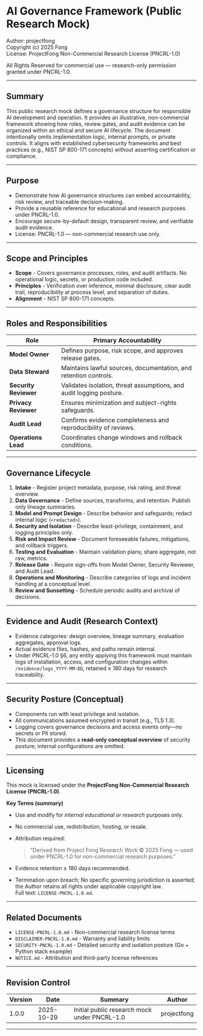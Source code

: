 # AI Governance Framework (Public Research Mock)

Author: projectfong  
Copyright (c) 2025 Fong  
License: ProjectFong Non-Commercial Research License (PNCRL-1.0)  

All Rights Reserved for commercial use — research-only permission granted under PNCRL-1.0.

---

## Summary

This public research mock defines a governance structure for responsible AI development and operation.
It provides an illustrative, non-commercial framework showing how roles, review gates, and audit evidence can be organized within an ethical and secure AI lifecycle.
The document intentionally omits implementation logic, internal prompts, or private controls.
It aligns with established cybersecurity frameworks and best practices (e.g., NIST SP 800-171 concepts) without asserting certification or compliance.

---

## Purpose

* Demonstrate how AI governance structures can embed accountability, risk review, and traceable decision-making.
* Provide a reusable reference for educational and research purposes under PNCRL-1.0.
* Encourage secure-by-default design, transparent review, and verifiable audit evidence.
* License: PNCRL-1.0 — non-commercial research use only.

---

## Scope and Principles

* **Scope** - Covers governance processes, roles, and audit artifacts. No operational logic, secrets, or production code included.
* **Principles** - Verification over inference, minimal disclosure, clear audit trail, reproducibility at process level, and separation of duties.
* **Alignment** - NIST SP 800-171 concepts.

---

## Roles and Responsibilities

| Role                  | Primary Accountability                                              |
| --------------------- | ------------------------------------------------------------------- |
| **Model Owner**       | Defines purpose, risk scope, and approves release gates.            |
| **Data Steward**      | Maintains lawful sources, documentation, and retention controls.    |
| **Security Reviewer** | Validates isolation, threat assumptions, and audit logging posture. |
| **Privacy Reviewer**  | Ensures minimization and subject-rights safeguards.                 |
| **Audit Lead**        | Confirms evidence completeness and reproducibility of reviews.      |
| **Operations Lead**   | Coordinates change windows and rollback conditions.                 |

---

## Governance Lifecycle

1. **Intake** - Register project metadata, purpose, risk rating, and threat overview.
2. **Data Governance** - Define sources, transforms, and retention. Publish only lineage summaries.
3. **Model and Prompt Design** - Describe behavior and safeguards; redact internal logic (`<redacted>`).
4. **Security and Isolation** - Describe least-privilege, containment, and logging principles only.
5. **Risk and Impact Review** - Document foreseeable failures, mitigations, and rollback triggers.
6. **Testing and Evaluation** - Maintain validation plans; share aggregate, not raw, metrics.
7. **Release Gate** - Require sign-offs from Model Owner, Security Reviewer, and Audit Lead.
8. **Operations and Monitoring** - Describe categories of logs and incident handling at a conceptual level.
9. **Review and Sunsetting** - Schedule periodic audits and archival of decisions.

---

## Evidence and Audit (Research Context)

* Evidence categories: design overview, lineage summary, evaluation aggregates, approval logs.
* Actual evidence files, hashes, and paths remain internal.
* Under PNCRL-1.0 §6, any entity applying this framework must maintain logs of installation, access, and configuration changes within `/evidence/logs_YYYY-MM-DD`, retained ≥ 180 days for research traceability.

---

## Security Posture (Conceptual)

* Components run with least privilege and isolation.
* All communications assumed encrypted in transit (e.g., TLS 1.3).
* Logging covers governance decisions and access events only—no secrets or PII stored.
* This document provides a **read-only conceptual overview** of security posture; internal configurations are omitted.

---

## Licensing

This mock is licensed under the **ProjectFong Non-Commercial Research License (PNCRL-1.0)**.

**Key Terms (summary)**

* Use and modify for *internal educational or research* purposes only.
* No commercial use, redistribution, hosting, or resale.
* Attribution required:

  > “Derived from Project Fong Research Work © 2025 Fong — used under PNCRL-1.0 for non-commercial research purposes.”
* Evidence retention ≥ 180 days recommended.
* Termination upon breach; No specific governing jurisdiction is asserted; the Author retains all rights under applicable copyright law.  
  Full text: `LICENSE-PNCRL-1.0.md`.

---

## Related Documents

* `LICENSE-PNCRL-1.0.md` - Non-commercial research license terms
* `DISCLAIMER-PNCRL-1.0.md` - Warranty and liability limits
* `SECURITY-PNCRL-1.0.md` - Detailed security and isolation posture (Go + Python stack example)
* `NOTICE.md` - Attribution and third-party license references

---

## Revision Control

| Version | Date       | Summary                                      | Author      |
| ------- | ---------- | -------------------------------------------- | ----------- |
| 1.0.0   | 2025-10-29 | Initial public research mock under PNCRL-1.0 | projectfong |

---
